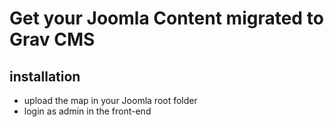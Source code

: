 # Get your Joomla Content migrated to Grav CMS

## installation

- upload the map in your Joomla root folder
- login as admin in the front-end



